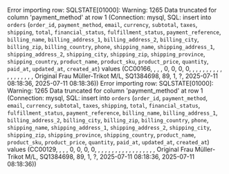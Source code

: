 Error importing row: SQLSTATE[01000]: Warning: 1265 Data truncated for column 'payment_method' at row 1 (Connection: mysql, SQL: insert into `orders` (`order_id`, `payment_method`, `email`, `currency`, `subtotal`, `taxes`, `shipping`, `total`, `financial_status`, `fulfillment_status`, `payment_reference`, `billing_name`, `billing_address_1`, `billing_address_2`, `billing_city`, `billing_zip`, `billing_country`, `phone`, `shipping_name`, `shipping_address_1`, `shipping_address_2`, `shipping_city`, `shipping_zip`, `shipping_province`, `shipping_country`, `product_name`, `product_sku`, `product_price`, `quantity`, `paid_at`, `updated_at`, `created_at`) values (CC00166, , , , 0, 0, 0, 0, , , , , , , , , , , , , , , , , , Original Frau Müller-Trikot M/L, SQ1384698, 89, 1, ?, 2025-07-11 08:18:36, 2025-07-11 08:18:36))
Error importing row: SQLSTATE[01000]: Warning: 1265 Data truncated for column 'payment_method' at row 1 (Connection: mysql, SQL: insert into `orders` (`order_id`, `payment_method`, `email`, `currency`, `subtotal`, `taxes`, `shipping`, `total`, `financial_status`, `fulfillment_status`, `payment_reference`, `billing_name`, `billing_address_1`, `billing_address_2`, `billing_city`, `billing_zip`, `billing_country`, `phone`, `shipping_name`, `shipping_address_1`, `shipping_address_2`, `shipping_city`, `shipping_zip`, `shipping_province`, `shipping_country`, `product_name`, `product_sku`, `product_price`, `quantity`, `paid_at`, `updated_at`, `created_at`) values (CC00129, , , , 0, 0, 0, 0, , , , , , , , , , , , , , , , , , Original Frau Müller-Trikot M/L, SQ1384698, 89, 1, ?, 2025-07-11 08:18:36, 2025-07-11 08:18:36))